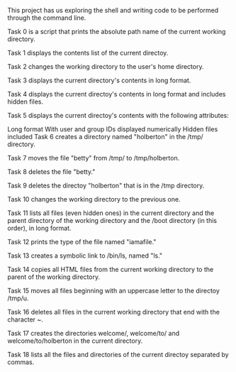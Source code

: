 This project has us exploring the shell and writing code to be performed through the command line.

Task 0 is a script that prints the absolute path name of the current working directory.

Task 1 displays the contents list of the current directoy.

Task 2 changes the working directory to the user's home directory.

Task 3 displays the current directory's contents in long format.

Task 4 displays the current directoy's contents in long format and includes hidden files.

Task 5 displays the current directoy's contents with the following attributes:

Long format
With user and group IDs displayed numerically
Hidden files included
Task 6 creates a directory named "holberton" in the /tmp/ directory.

Task 7 moves the file "betty" from /tmp/ to /tmp/holberton.

Task 8 deletes the file "betty."

Task 9 deletes the directoy "holberton" that is in the /tmp directory.

Task 10 changes the working directory to the previous one.

Task 11 lists all files (even hidden ones) in the current directory and the parent directory of the working directory and the /boot directory (in this order), in long format.

Task 12 prints the type of the file named "iamafile."

Task 13 creates a symbolic link to /bin/ls, named "ls."

Task 14 copies all HTML files from the current working directory to the parent of the working directory.

Task 15 moves all files beginning with an uppercase letter to the directoy /tmp/u.

Task 16 deletes all files in the current working directory that end with the character ~.

Task 17 creates the directories welcome/, welcome/to/ and welcome/to/holberton in the current directory.

Task 18 lists all the files and directories of the current directoy separated by commas.
